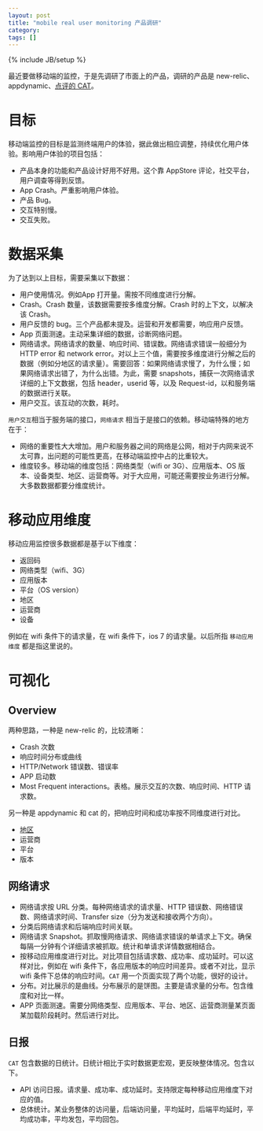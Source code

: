 ```yaml
---
layout: post
title: "mobile real user monitoring 产品调研"
category: 
tags: []
---
```

{% include JB/setup %}


最近要做移动端的监控，于是先调研了市面上的产品，调研的产品是 new-relic、appdynamic、[点评的 CAT](http://unidal.org/cat/r/home?op=view&docName=deploy)。

# 目标
移动端监控的目标是监测终端用户的体验，据此做出相应调整，持续优化用户体验。影响用户体验的项目包括：

* 产品本身的功能和产品设计好用不好用。这个靠 AppStore 评论，社交平台，用户调查等得到反馈。
* App Crash。严重影响用户体验。
* 产品 Bug。
* 交互特别慢。
* 交互失败。

# 数据采集

为了达到以上目标，需要采集以下数据：

* 用户使用情况。例如App 打开量。需按不同维度进行分解。
* Crash。Crash 数量，该数据需要按多维度分解。Crash 时的上下文，以解决该 Crash。
* 用户反馈的 bug。三个产品都未提及。运营和开发都需要，响应用户反馈。
* App 页面测速。主动采集详细的数据，诊断网络问题。
* 网络请求。网络请求的数量、响应时间、错误数。网络请求错误一般细分为 HTTP error 和 network error。对以上三个值，需要按多维度进行分解之后的数据（例如分地区的请求量）。需要回答：如果网络请求慢了，为什么慢；如果网络请求出错了，为什么出错。为此，需要 snapshots，捕获一次网络请求详细的上下文数据，包括 header，userid 等，以及 Request-id，以和服务端的数据进行关联。
* 用户交互。该互动的次数，耗时。

`用户交互`相当于服务端的接口，`网络请求` 相当于是接口的依赖。移动端特殊的地方在于：

* 网络的重要性大大增加。用户和服务器之间的网络是公网，相对于内网来说不太可靠，出问题的可能性更高，在移动端监控中占的比重较大。
* 维度较多。移动端的维度包括：网络类型（wifi or 3G）、应用版本、OS 版本、设备类型、地区、运营商等。对于大应用，可能还需要按业务进行分解。大多数数据都要分维度统计。

# 移动应用维度

移动应用监控很多数据都是基于以下维度：

  * 返回码
  * 网络类型（wifi、3G）
  * 应用版本
  * 平台（OS version）
  * 地区
  * 运营商
  * 设备

例如在 wifi 条件下的请求量，在 wifi 条件下，ios 7 的请求量。以后所指 `移动应用维度` 都是指这里说的。

# 可视化

## Overview

两种思路，一种是 new-relic 的，比较清晰：

* Crash 次数
* 响应时间分布或曲线
* HTTP/Network 错误数、错误率
* APP 启动数
* Most Frequent interactions。表格。展示交互的次数、响应时间、HTTP 请求数。

另一种是 appdynamic 和 cat 的，把响应时间和成功率按不同维度进行对比。

* [地区](/assets/img/mobile-monitoring/cat_map.png)
* 运营商
* 平台
* 版本

## 网络请求

* 网络请求按 URL 分类。每种网络请求的请求量、HTTP 错误数、网络错误数、网络请求时间、Transfer size（分为发送和接收两个方向）。
* 分类后网络请求和后端响应时间关联。
* 网络请求 Snapshot。抓取慢网络请求、网络请求错误的单请求上下文。确保每隔一分钟有个详细请求被抓取。统计和单请求详情数据相结合。
* 按移动应用维度进行对比。对比项目包括请求数、成功率、成功延时。可以这样对比，例如在 wifi 条件下，各应用版本的响应时间差异。或者不对比，显示 wifi 条件下总体的响应时间。`CAT` 用一个页面实现了两个功能，很好的设计。
* 分布。对比展示的是曲线。分布展示的是饼图。主要是请求量的分布。包含维度和对比一样。 
* APP 页面测速。需要分网络类型、应用版本、平台、地区、运营商测量某页面某加载阶段耗时。然后进行对比。

## 日报

`CAT` 包含数据的日统计。日统计相比于实时数据更宏观，更反映整体情况。包含以下。
* API 访问日报。请求量、成功率、成功延时。支持限定每种移动应用维度下对应的值。
* 总体统计。某业务整体的访问量，后端访问量，平均延时，后端平均延时，平均成功率，平均发包，平均回包。

